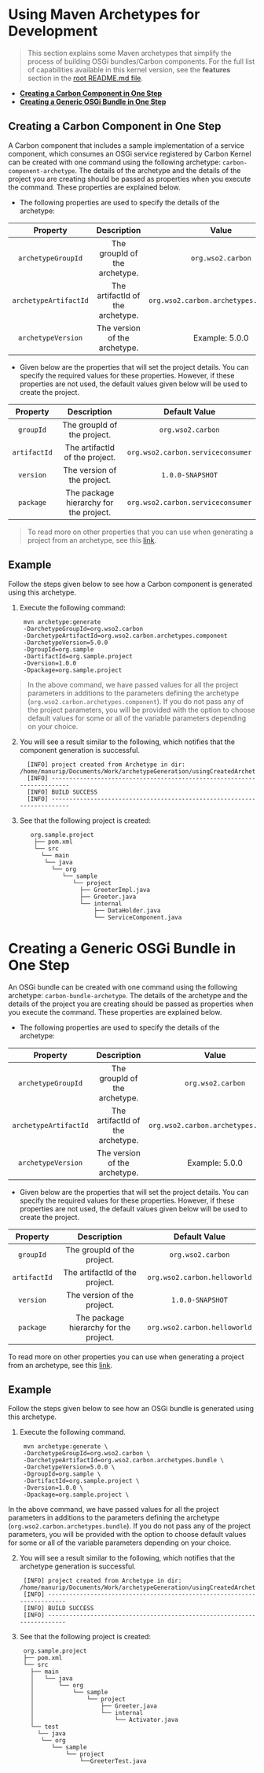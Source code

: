 
# Using Maven Archetypes for Development
> This section explains some Maven archetypes that simplify the process of building OSGi bundles/Carbon components. For the full list of capabilities available in this kernel version, see the **features** section in the [root README.md file](../../README.md#key-features-and-tools). 

* **[Creating a Carbon Component in One Step](#creating-a-carbon-component-in-one-step)**
* **[Creating a Generic OSGi Bundle in One Step](#creating-a-generic-osgi-bundle-in-one-step)**

## Creating a Carbon Component in One Step

A Carbon component that includes a sample implementation of a service component, which consumes an OSGi service registered by Carbon Kernel can be created with one command using the following archetype: `carbon-component-archetype`. The details of the archetype and the details of the project you are creating should be passed as properties when you execute the command. These properties are explained below.

* The following properties are used to specify the details of the archetype:
 
 | Property                | Description                      | Value                                  | Optional/Mandatory  |
 | :---------------------: |:--------------------------------:| :-------------------------------------:| :------------------:|
 | `archetypeGroupId`      | The groupId of the archetype.    | `org.wso2.carbon`                      | Mandatory           |
 | `archetypeArtifactId`   | The artifactId of the archetype. | `org.wso2.carbon.archetypes.component` | Mandatory           |
 | `archetypeVersion`      | The version of the archetype.    | Example: 5.0.0                         | Optional            |
 
* Given below are the properties that will set the project details. You can specify the required values for these properties. However, if these properties are not used, the default values given below will be used to create the project.
 
 | Property              | Description                               | Default Value                       |
 | :-------------------: |:-----------------------------------------:| :----------------------------------:|
 | `groupId`             | The groupId of the project.               | `org.wso2.carbon`                   |
 | `artifactId`          | The artifactId of the project.            | `org.wso2.carbon.serviceconsumer`   |
 | `version`             | The version of the project.               | `1.0.0-SNAPSHOT`                    |
 | `package`             | The package hierarchy for the project.    | `org.wso2.carbon.serviceconsumer`   |
 
> To read more on other properties that you can use when generating a project from an archetype, see this [link](http://maven.apache.org/archetype/maven-archetype-plugin/generate-mojo.html). 

## Example 

Follow the steps given below to see how a Carbon component is generated using this archetype.

1. Execute the following command:

        mvn archetype:generate 
        -DarchetypeGroupId=org.wso2.carbon 
        -DarchetypeArtifactId=org.wso2.carbon.archetypes.component
        -DarchetypeVersion=5.0.0  
        -DgroupId=org.sample 
        -DartifactId=org.sample.project 
        -Dversion=1.0.0 
        -Dpackage=org.sample.project
       
 > In the above command, we have passed values for all the project parameters in additions to the parameters defining the archetype (`org.wso2.carbon.archetypes.component`). If you do not pass any of the project parameters, you will be provided with the option to choose default values for some or all of the variable parameters depending on your choice.
 
2. You will see a result similar to the following, which notifies that the component generation is successful.

         [INFO] project created from Archetype in dir:     /home/manurip/Documents/Work/archetypeGeneration/usingCreatedArchetype/temp/org.sample.project
         [INFO] ------------------------------------------------------------------------
         [INFO] BUILD SUCCESS
         [INFO] ------------------------------------------------------------------------ 
       
3. See that the following project is created:

          org.sample.project 
           ├── pom.xml 
           └── src 
             └── main
              └── java
                └── org
                   └── sample
                      └── project
                        ├── GreeterImpl.java
                        ├── Greeter.java 
                        └── internal
                            ├── DataHolder.java
                            └── ServiceComponent.java
                            
# Creating a Generic OSGi Bundle in One Step

An OSGi bundle can be created with one command using the following archetype: `carbon-bundle-archetype`. The details of the archetype and the details of the project you are creating should be passed as properties when you execute the command. These properties are explained below.

* The following properties are used to specify the details of the archetype:
 
 | Property                | Description                      | Value                                | Optional/Mandatory  |
 | :---------------------: |:--------------------------------:| :-----------------------------------:| :------------------:|
 | `archetypeGroupId`      | The groupId of the archetype.    | `org.wso2.carbon`                    | Mandatory           |
 | `archetypeArtifactId`   | The artifactId of the archetype. | `org.wso2.carbon.archetypes.bundle`  | Mandatory           |
 | `archetypeVersion`      | The version of the archetype.    | Example: 5.0.0                       | Optional            |
 
* Given below are the properties that will set the project details. You can specify the required values for these properties. However, if these properties are not used, the default values given below will be used to create the project.
 
 | Property              | Description                               | Default Value                     |
 | :-------------------: |:-----------------------------------------:| :--------------------------------:|
 | `groupId`             | The groupId of the project.               | `org.wso2.carbon`                 |
 | `artifactId`          | The artifactId of the project.            | `org.wso2.carbon.helloworld`      |
 | `version`             | The version of the project.               | `1.0.0-SNAPSHOT`                  |
 | `package`             | The package hierarchy for the project.    | `org.wso2.carbon.helloworld`      |
 
To read more on other properties you can use when generating a project from an archetype, see this [link](http://maven.apache.org/archetype/maven-archetype-plugin/generate-mojo.html). 

## Example

Follow the steps given below to see how an OSGi bundle is generated using this archetype.

1. Execute the following command.

        mvn archetype:generate \
        -DarchetypeGroupId=org.wso2.carbon \
        -DarchetypeArtifactId=org.wso2.carbon.archetypes.bundle \
        -DarchetypeVersion=5.0.0 \ 
        -DgroupId=org.sample \ 
        -DartifactId=org.sample.project \
        -Dversion=1.0.0 \
        -Dpackage=org.sample.project \

 In the above command, we have passed values for all the project parameters in additions to the parameters defining the archetype (`org.wso2.carbon.archetypes.bundle`). If you do not pass any of the project parameters, you will be provided with the option to choose default values for some or all of the variable parameters depending on your choice.

2. You will see a result similar to the following, which notifies that the archetype generation is successful. 

        [INFO] project created from Archetype in dir: /home/manurip/Documents/Work/archetypeGeneration/usingCreatedArchetype/temp/org.sample.project
        [INFO] ------------------------------------------------------------------------
        [INFO] BUILD SUCCESS
        [INFO] ------------------------------------------------------------------------

3. See that the following project is created:
 
        org.sample.project
        ├── pom.xml 
        └── src
          ├── main
          │   └── java
          │       └── org
          │           └── sample 
          │               └── project 
          │                   ├── Greeter.java 
          │                   └── internal 
          │                       └── Activator.java 
          └── test
            └── java
             └── org
                └── sample 
                    └── project
                        └──GreeterTest.java
